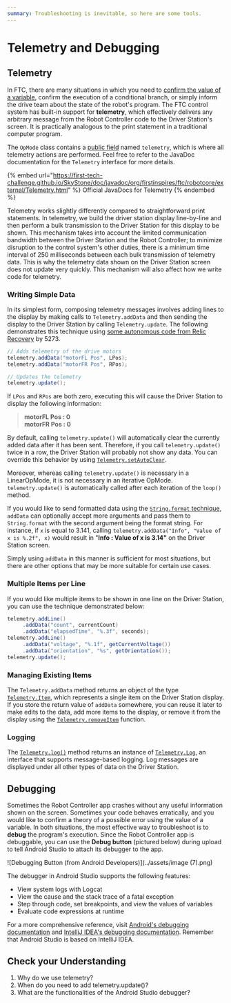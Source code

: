 ```yaml
---
summary: Troubleshooting is inevitable, so here are some tools.
---
```


# Telemetry and Debugging

## Telemetry

In FTC, there are many situations in which you need to [confirm the value of a variable](https://github.com/ARC-Thunder/ftc\_app/blob/fb933aa2e67ef65de2014ab9ac86163ee5bc9b01/TeamCode/src/main/java/org/firstinspires/ftc/teamcode/ThunderNavigation.java#L88), confirm the execution of a conditional branch, or simply inform the drive team about the state of the robot's program. The FTC control system has built-in support for **telemetry**, which effectively delivers any arbitrary message from the Robot Controller code to the Driver Station's screen. It is practically analogous to the print statement in a traditional computer program.

The `OpMode` class contains a [public field](http://ftctechnh.github.io/ftc\_app/doc/javadoc/com/qualcomm/robotcore/eventloop/opmode/OpMode.html#telemetry) named `telemetry`, which is where all telemetry actions are performed. Feel free to refer to the JavaDoc documentation for the `Telemetry` interface for more details.

{% embed url="https://first-tech-challenge.github.io/SkyStone/doc/javadoc/org/firstinspires/ftc/robotcore/external/Telemetry.html" %}
Official JavaDocs for Telemetry
{% endembed %}

Telemetry works slightly differently compared to straightforward print statements. In telemetry, we build the driver station display line-by-line and then perform a bulk transmission to the Driver Station for this display to be shown. This mechanism takes into account the limited communication bandwidth between the Driver Station and the Robot Controller; to minimize disruption to the control system's other duties, there is a minimum time interval of 250 milliseconds between each bulk transmission of telemetry data. This is why the telemetry data shown on the Driver Station screen does not update very quickly. This mechanism will also affect how we write code for telemetry.

### Writing Simple Data

In its simplest form, composing telemetry messages involves adding lines to the display by making calls to `Telemetry.addData` and then sending the display to the Driver Station by calling `Telemetry.update`. The following demonstrates this technique using [some autonomous code from Relic Recovery](https://github.com/ARC-Thunder/ftc\_app/blob/fb933aa2e67ef65de2014ab9ac86163ee5bc9b01/TeamCode/src/main/java/org/firstinspires/ftc/teamcode/AutonomousMethodMaster.java#L433-L438) by 5273.

```java
// Adds telemetry of the drive motors
telemetry.addData("motorFL Pos", LPos);
telemetry.addData("motorFR Pos", RPos);

// Updates the telemetry
telemetry.update();
```

If `LPos` and `RPos` are both zero, executing this will cause the Driver Station to display the following information:

> **motorFL Pos : 0**<br>
**motorFR Pos : 0**

By default, calling `telemetry.update()` will automatically clear the currently added data after it has been sent. Therefore, if you call `telemetry.update()` twice in a row, the Driver Station will probably not show any data. You can override this behavior by using [`Telemetry.setAutoClear`](http://ftctechnh.github.io/ftc\_app/doc/javadoc/org/firstinspires/ftc/robotcore/external/Telemetry.html#setAutoClear-boolean-).

Moreover, whereas calling `telemetry.update()` is necessary in a LinearOpMode, it is not necessary in an iterative OpMode. `telemetry.update()` is automatically called after each iteration of the `loop()` method.

If you would like to send formatted data using the [`String.format` technique](https://docs.oracle.com/javase/8/docs/api/java/lang/String.html#format-java.lang.String-java.lang.Object...-), `addData` can optionally accept more arguments and pass them to `String.format` with the second argument being the format string. For instance, if `x` is equal to 3.141, calling `telemetry.addData("Info", "Value of x is %.2f", x)` would result in "**Info : Value of x is 3.14"** on the Driver Station screen.

Simply using `addData` in this manner is sufficient for most situations, but there are other options that may be more suitable for certain use cases.

### Multiple Items per Line

If you would like multiple items to be shown in one line on the Driver Station, you can use the technique demonstrated below:

```java
telemetry.addLine()
     .addData("count", currentCount)
     .addData("elapsedTime", "%.3f", seconds);
telemetry.addLine()
     .addData("voltage", "%.1f", getCurrentVoltage())
     .addData("orientation", "%s", getOrientation());
telemetry.update();
```

### Managing Existing Items

The `Telemetry.addData` method returns an object of the type [`Telemetry.Item`](http://ftctechnh.github.io/ftc\_app/doc/javadoc/org/firstinspires/ftc/robotcore/external/Telemetry.Item.html), which represents a single item on the Driver Station display. If you store the return value of `addData` somewhere, you can reuse it later to make edits to the data, add more items to the display, or remove it from the display using the [`Telemetry.removeItem`](http://ftctechnh.github.io/ftc\_app/doc/javadoc/org/firstinspires/ftc/robotcore/external/Telemetry.html#removeItem-org.firstinspires.ftc.robotcore.external.Telemetry.Item-) function.

### Logging

The [`Telemetry.log()`](http://ftctechnh.github.io/ftc\_app/doc/javadoc/org/firstinspires/ftc/robotcore/external/Telemetry.html#log--) method returns an instance of [`Telemetry.Log`](http://ftctechnh.github.io/ftc\_app/doc/javadoc/org/firstinspires/ftc/robotcore/external/Telemetry.Log.html), an interface that supports message-based logging. Log messages are displayed under all other types of data on the Driver Station.

## Debugging

Sometimes the Robot Controller app crashes without any useful information shown on the screen. Sometimes your code behaves erratically, and you would like to confirm a theory of a possible error using the value of a variable. In both situations, the most effective way to troubleshoot is to **debug** the program's execution. Since the Robot Controller app is debuggable, you can use the **Debug button** (pictured below) during upload to tell Android Studio to attach its debugger to the app.

![Debugging Button (from Android Developers)](../assets/image (7).png)

The debugger in Android Studio supports the following features:

* View system logs with Logcat
* View the cause and the stack trace of a fatal exception
* Step through code, set breakpoints, and view the values of variables
* Evaluate code expressions at runtime

For a more comprehensive reference, visit [Android's debugging documentation](https://developer.android.com/studio/debug) and [IntelliJ IDEA's debugging documentation](https://www.jetbrains.com/help/idea/debugging-code.html). Remember that Android Studio is based on IntelliJ IDEA.

## Check your Understanding

1. Why do we use telemetry?
2. When do you need to add telemetry.update()?
3. What are the functionalities of the Android Studio debugger?
